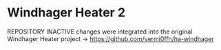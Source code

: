 # Windhager Heater 2

REPOSITORY INACTIVE changes were integrated into the original Windhager Heater project -> https://github.com/vermi0ffh/ha-windhager
